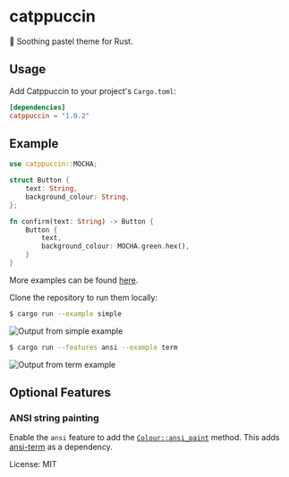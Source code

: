 # catppuccin

🦀 Soothing pastel theme for Rust.

## Usage

Add Catppuccin to your project's `Cargo.toml`:

```toml
[dependencies]
catppuccin = "1.0.2"
```

## Example

```rust
use catppuccin::MOCHA;

struct Button {
    text: String,
    background_colour: String,
};

fn confirm(text: String) -> Button {
    Button {
        text,
        background_colour: MOCHA.green.hex(),
    }
}
```

More examples can be found
[here](https://github.com/catppuccin/palette/tree/main/rust/examples).

Clone the repository to run them locally:

```bash
$ cargo run --example simple
```

![Output from simple example](https://raw.githubusercontent.com/catppuccin/palette/main/rust/assets/simple-example.png)

```bash
$ cargo run --features ansi --example term
```

![Output from term example](https://raw.githubusercontent.com/catppuccin/palette/main/rust/assets/term-example.png)

## Optional Features

### ANSI string painting

Enable the `ansi` feature to add the
[`Colour::ansi_paint`](crate::Colour::ansi_paint) method.
This adds [ansi-term](https://crates.io/crates/ansi_term) as a dependency.

License: MIT
